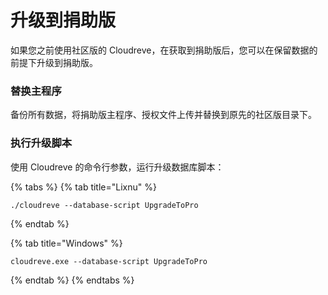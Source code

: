 # 升级到捐助版

如果您之前使用社区版的 Cloudreve，在获取到捐助版后，您可以在保留数据的前提下升级到捐助版。

### 替换主程序

备份所有数据，将捐助版主程序、授权文件上传并替换到原先的社区版目录下。

### 执行升级脚本

使用 Cloudreve 的命令行参数，运行升级数据库脚本：

{% tabs %}
{% tab title="Lixnu" %}
```text
./cloudreve --database-script UpgradeToPro
```
{% endtab %}

{% tab title="Windows" %}
```text
cloudreve.exe --database-script UpgradeToPro
```
{% endtab %}
{% endtabs %}



